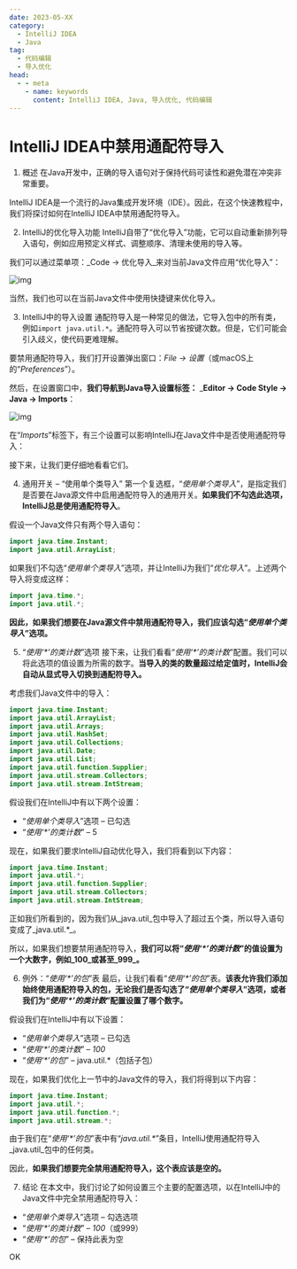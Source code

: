 ```yaml
---
date: 2023-05-XX
category:
  - IntelliJ IDEA
  - Java
tag:
  - 代码编辑
  - 导入优化
head:
  - - meta
    - name: keywords
      content: IntelliJ IDEA, Java, 导入优化, 代码编辑
---
```


# IntelliJ IDEA中禁用通配符导入

1. 概述
在Java开发中，正确的导入语句对于保持代码可读性和避免潜在冲突非常重要。

IntelliJ IDEA是一个流行的Java集成开发环境（IDE）。因此，在这个快速教程中，我们将探讨如何在IntelliJ IDEA中禁用通配符导入。

2. IntelliJ的优化导入功能
IntelliJ自带了“优化导入”功能，它可以自动重新排列导入语句，例如应用预定义样式、调整顺序、清理未使用的导入等。

我们可以通过菜单项：_Code -> 优化导入_来对当前Java文件应用“优化导入”：

![img](https://www.baeldung.com/wp-content/uploads/2023/05/optimizeImportMenu.jpg)

当然，我们也可以在当前Java文件中使用快捷键来优化导入。

3. IntelliJ中的导入设置
通配符导入是一种常见的做法，它导入包中的所有类，例如`import java.util.*`。通配符导入可以节省按键次数。但是，它们可能会引入歧义，使代码更难理解。

要禁用通配符导入，我们打开设置弹出窗口：_File -> 设置_（或macOS上的“_Preferences_”）。

然后，在设置窗口中，**我们导航到Java导入设置标签：** _**Editor -> Code Style -> Java -> Imports**：

![img](https://www.baeldung.com/wp-content/uploads/2023/05/javaImportSettings-1.jpg)

在“_Imports_”标签下，有三个设置可以影响IntelliJ在Java文件中是否使用通配符导入：

接下来，让我们更仔细地看看它们。

4. 通用开关 – “使用单个类导入”
第一个复选框，“_使用单个类导入_”，是指定我们是否要在Java源文件中启用通配符导入的通用开关。**如果我们不勾选此选项，IntelliJ总是使用通配符导入**。

假设一个Java文件只有两个导入语句：

```java
import java.time.Instant;
import java.util.ArrayList;
```

如果我们不勾选“_使用单个类导入_”选项，并让IntelliJ为我们“_优化导入_”。上述两个导入将变成这样：

```java
import java.time.*;
import java.util.*;
```

**因此，如果我们想要在Java源文件中禁用通配符导入，我们应该勾选“_使用单个类导入_”选项。**

5. “_使用‘*’的类计数_”选项
接下来，让我们看看“_使用‘*’的类计数_”配置。我们可以将此选项的值设置为所需的数字。**当导入的类的数量超过给定值时，IntelliJ会自动从显式导入切换到通配符导入。**

考虑我们Java文件中的导入：

```java
import java.time.Instant;
import java.util.ArrayList;
import java.util.Arrays;
import java.util.HashSet;
import java.util.Collections;
import java.util.Date;
import java.util.List;
import java.util.function.Supplier;
import java.util.stream.Collectors;
import java.util.stream.IntStream;
```

假设我们在IntelliJ中有以下两个设置：

- “_使用单个类导入_”选项 – 已勾选
- “_使用‘*’的类计数_” – 5

现在，如果我们要求IntelliJ自动优化导入，我们将看到以下内容：

```java
import java.time.Instant;
import java.util.*;
import java.util.function.Supplier;
import java.util.stream.Collectors;
import java.util.stream.IntStream;
```

正如我们所看到的，因为我们从_java.util_包中导入了超过五个类，所以导入语句变成了_java.util.*_。

所以，如果我们想要禁用通配符导入，**我们可以将“_使用‘*’的类计数_”的值设置为一个大数字，例如_100_或甚至_999_。**

6. 例外：“_使用‘*’的包_”表
最后，让我们看看“_使用‘*’的包_”表。**该表允许我们添加始终使用通配符导入的包，无论我们是否勾选了“_使用单个类导入_”选项，或者我们为“_使用‘*’的类计数_”配置设置了哪个数字。**

假设我们在IntelliJ中有以下设置：

- “_使用单个类导入_”选项 – 已勾选
- “_使用‘*’的类计数_” – _100_
- “_使用‘*’的包_” – java.util.*（包括子包）

现在，如果我们优化上一节中的Java文件的导入，我们将得到以下内容：

```java
import java.time.Instant;
import java.util.*;
import java.util.function.*;
import java.util.stream.*;
```

由于我们在“_使用‘*’的包_”表中有“_java.util.*_”条目，IntelliJ使用通配符导入_java.util_包中的任何类。

因此，**如果我们想要完全禁用通配符导入，这个表应该是空的。**

7. 结论
在本文中，我们讨论了如何设置三个主要的配置选项，以在IntelliJ中的Java文件中完全禁用通配符导入：

- “_使用单个类导入_”选项 – 勾选选项
- “_使用‘*’的类计数_” – _100_（或999）
- “_使用‘*’的包_” – 保持此表为空

OK
